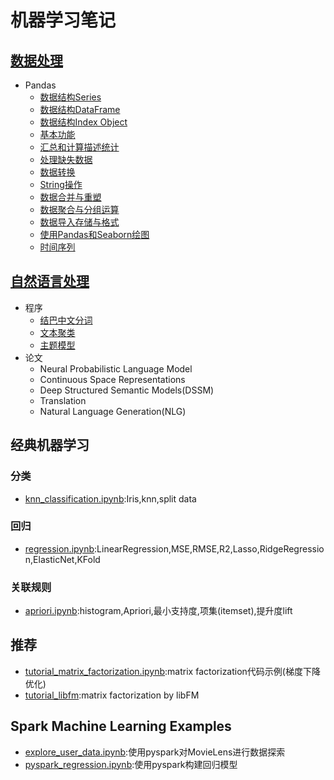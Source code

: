 # 机器学习笔记
## [数据处理][0]
- Pandas
    - [数据结构Series][1]
    - [数据结构DataFrame][2]
    - [数据结构Index Object][3]
    - [基本功能][4]
    - [汇总和计算描述统计][5]
    - [处理缺失数据][6]
    - [数据转换][7]
    - [String操作][8]
    - [数据合并与重塑][9]
    - [数据聚合与分组运算][10]
    - [数据导入存储与格式][11]
    - [使用Pandas和Seaborn绘图][12]
    - [时间序列][13]

## [自然语言处理][30]
- 程序
    - [结巴中文分词][31]
    - [文本聚类][32]
    - [主题模型][33]
- 论文
    - Neural Probabilistic Language Model
    - Continuous Space Representations
    - Deep Structured Semantic Models(DSSM)
    - Translation
    - Natural Language Generation(NLG)

## 经典机器学习
### 分类
- [knn_classification.ipynb](knn_classification.ipynb):Iris,knn,split data

### 回归
- [regression.ipynb](regression.ipynb):LinearRegression,MSE,RMSE,R2,Lasso,RidgeRegression,ElasticNet,KFold

### 关联规则
- [apriori.ipynb](apriori.ipynb):histogram,Apriori,最小支持度,项集(itemset),提升度lift

## 推荐
- [tutorial_matrix_factorization.ipynb](tutorial_matrix_factorization.ipynb):matrix factorization代码示例(梯度下降优化)
- [tutorial_libfm](tutorial_libfm):matrix factorization by libFM

## Spark Machine Learning Examples
- [explore_user_data.ipynb](pyspark_explore_user_data.ipynb):使用pyspark对MovieLens进行数据探索
- [pyspark_regression.ipynb](pyspark_regression.ipynb):使用pyspark构建回归模型


[0]: data-processing/
[1]: data-processing/pandas-series.ipynb
[2]: data-processing/pandas-dataframe.ipynb
[3]: data-processing/pandas-index.ipynb
[4]: data-processing/pandas-basic.ipynb
[5]: data-processing/pandas-summarize-statistics.ipynb
[6]: data-processing/pandas-data-cleaning-preparation.ipynb
[7]: data-processing/pandas-data-transformation.ipynb
[8]: data-processing/pandas-string-manipulation.ipynb
[9]: data-processing/pandas-data-merge-reshape.ipynb
[10]:data-processing/pandas-data-aggregation-and-group.ipynb
[11]:data-processing/pandas-dataloading-storage-fileformats.ipynb
[12]:data-processing/plotting-with-pandas-and-seaborn.ipynb
[13]:data-processing/pandas-time-series.ipynb

[30]:natural-language-processing/
[31]:natural-language-processing/jieba.ipynb
[32]:natural-language-processing/text_clustering.ipynb
[33]:natural-language-processing/topic_model.ipynb